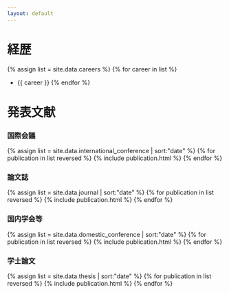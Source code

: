 ```yaml
---
layout: default
---
```


# 経歴
{% assign list = site.data.careers %}
{% for career in list %}
 - {{ career }}
{% endfor %}

# 発表文献

### 国際会議
{% assign list = site.data.international_conference | sort:"date" %}
{% for publication in list reversed %}
{% include publication.html %}
{% endfor %}

### 論文誌
{% assign list = site.data.journal | sort:"date" %}
{% for publication in list reversed %}
{% include publication.html %}
{% endfor %}

### 国内学会等
{% assign list = site.data.domestic_conference | sort:"date" %}
{% for publication in list reversed %}
{% include publication.html %}
{% endfor %}

### 学士論文
{% assign list = site.data.thesis | sort:"date" %}
{% for publication in list reversed %}
{% include publication.html %}
{% endfor %}




